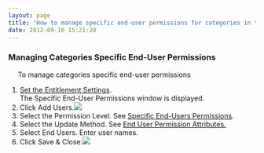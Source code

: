 ```yaml
---
layout: page
title: "How to manage specific end-user permissions for categories in the KMC and KMS4.0"
date: 2012-09-16 15:21:20
---
```


### Managing Categories Specific End-User Permissions

<p class="Procedure">
       <span class="mce-procedure">To manage categories specific end-user permissions</span>
</p>

1.  <a href="http://knowledge.kaltura.com/faq/how-set-entitlement-settings-kmc" target="_blank">Set the Entitlement Settings</a>.  
    The Specific End-User Permissions window is displayed.
2.  Click Add Users.<img src="{{site.url}}/assets/695">
3.  Select the Permission Level. See <a href="http://knowledge.kaltura.com/faq/what-are-specific-end-user-permissions-kmc-and-kms" target="_blank">Specific End-Users Permissions</a>.
4.  Select the Update Method. See <a href="http://knowledge.kaltura.com/faq/what-are-end-user-permission-attributes-kmc-and-kms" target="_blank">End User Permission Attributes.</a>
5.  Select End Users. Enter user names.
6.  Click Save & Close.<img src="{{site.url}}/assets/696">